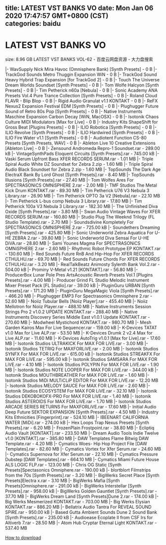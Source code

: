 
title: LATEST VST BANKS VO
date: Mon Jan 06 2020 17:47:57 GMT+0800 (CST)    
categories: baidu
---

# LATEST VST BANKS VO
size: 8.96 GB
 LATEST VST BANKS VOL-62 - 百度云网盘资源 - 大力盘搜索
 
|- WavSupply Nick Mira Havoc (Omnisphere Bank) [Synth Presets] - 0 B
|- TrackGod Sounds Metro Thuggin Expansion WiN - 0 B
|- TrackGod Sound Heavy Hybrid Trap Expansion [for TrackGod 2] - 0 B
|- Touch The Universe Dream Worlds Soundset [Synth Presets] - 0 B
|- Tom Wolfe Halcyon [Synth Presets] - 0 B
|- Tim Petherick n60a [Nebula] - 0 B
|- Sonic Academy ANA Presets Vol.4 Pure Trance Collection [Synth Presets] - 0 B
|- Roland Cloud FLAVR - Blip Blop - 0 B
|- Rigid Audio Granulat v1.1 KONTAKT - 0 B
|- ReFX Nexus2 Expansion Festival EDM [Synth Presets] - 0 B
|- Plughugger Future Sound of Retro 80s Pop [Synth Presets] - 0 B
|- Native Instruments Maschine Expansion Carbon Decay [WiN, MacOSX] - 0 B
|- Isotonik Chaos Culture MIDI Modulators [Max for Live] - 0 B
|- Industry Kits ShapeShift for Gross Beat [Plugins Presets] - 0 B
|- ILIO Robotica [Synth Presets] - 0 B
|- ILIO Revolve [Synth Presets] - 0 B
|- ILIO Hardwired [Synth Presets] - 0 B
|- ILIO Fire Water v1.1 [Synth Presets] - 0 B
|- Audiotent Function CS-80 Presets [Synth Presets, WAV] - 0 B
|- Ableton Live 10 Creative Extensions [Ableton Live] - 0 B
|- Zensound Andromeda Repro-1 Soundset.rar - 289.00 kB
|- VintageSynthPads Eloquent Circuits [Synth Presets].rar - 745.00 kB
|- Vaski Serum Upfront Bass XFER RECORDS SERUM.rar - 1.01 MB
|- Triple Spiral Audio White DZ Soundset for Zebra 2.zip - 1.60 MB
|- Triple Spiral Audio Black Soundset for Zebra 2.zip - 1.60 MB
|- TopSounds The Dark Age ElectraX Bank By Lord Ghost [Synth Presets].rar - 8.40 MB
|- TopSounds Illusions [Synth Presets].rar - 27.40 MB
|- Tom Wolfes Ares For SPECTRASONiCS OMNiSPHERE 2.rar - 2.00 MB
|- TMF Studios The Metal Kick Drum KONTAKT.rar - 89.30 MB
|- Tim Petherick U76 V3 Nebula 3 Library.rar - 26.90 MB
|- Tim Petherick OPTO 3a V2 [Nebula].rar - 22.10 MB
|- Tim Petherick L-bus comp Nebula 3 Library.rar - 17.80 MB
|- Tim Petherick 100a V3 Nebula 3 Library.rar - 182.30 MB
|- The Unfinished Diva Oxide [Synth Presets].rar - 3.80 MB
|- Swan Audio Vintage Waves For XFER RECORDS SERUM.rar - 160.80 MB
|- Studio Plug The Weeknd Trilogy (FL Studio Template).rar - 2.70 MB
|- Soundsdivine Kompletely For SPECTRASONiCS OMNiSPHERE 2.rar - 725.00 kB
|- Soundethers Dreaming [Synth Presets].rar - 425.80 MB
|- Sonic Underworld Zebra Aquatica For U-HE ZEBRA 2.rar - 39.80 MB
|- Sonic Underworld Diva Sensai For U-HE DiVA.rar - 28.80 MB
|- Sami Younes Magma For SPECTRASONiCS OMNiSPHERE 2.rar - 2.60 MB
|- Rhythmic Robot Prototype EP KONTAKT.rar - 130.60 MB
|- Red Sounds Future RnB And Hip-Hop For XFER RECORDS CTHULHU.rar - 69.70 MB
|- Red Sounds Future Chords For XFER RECORDS CTHULHU.rar - 3.20 MB
|- RealTalkBeatz Animosty Sylenth Bank Vol.2.rar - 504.00 kB
|- Prominy V-Metal v1.21 [KONTAKT].rar - 56.80 MB
|- ProducerBox Lunar Pole Pres ArtsAcoustic Reverb Presets Vol.1 [Plugins Presets].rar - 4.00 MB
|- Producer Grind FL Studio Melodic Instrument Mixer Preset Pack [FL Studio].rar - 39.00 kB
|- PluginGuru URBAN [Synth Presets].rar - 171.20 MB
|- PluginGuru MegaMagic Viola [Synth Presets].rar - 466.20 MB
|- Plughugger EMP3 For Spectrasonics Omnisphere 2.rar - 52.60 MB
|- Noiiz Tubular Bells [Noiiz Player].rar - 455.40 MB
|- Noiiz Mellotron for Noiiz Player.rar - 488.10 MB
|- Native Instruments Session Strings Pro 2 v1.0.2 UPDATE KONTAKT.rar - 288.40 MB
|- Native Instruments Discovery Series Middle East v1.0.1 Update KONTAKT.rar - 270.60 MB
|- Modwheel Mystichord KONTAKT.rar - 980.70 MB
|- Mesh Garden Kairos Max For Live Sequencer.rar - 159.00 kB
|- K-Devices TATAT v1.0 Max for Live ALP.rar - 53.50 MB
|- K-Devices Drumk 2 v2.4 Max for Live ALP.rar - 11.60 MB
|- K-Devices AutoTrig v1.0.1 [Max for Live].rar - 17.60 MB
|- Isotonik Studios ULTRAKICK For MAX FOR LiVE.rar - 3.00 MB
|- Isotonik Studios TETRIQ For MAXFORLiVE.rar - 2.00 MB
|- Isotonik Studios SYNFX For MAX FOR LiVE.rar - 615.00 kB
|- Isotonik Studios STREAKFX For MAX FOR LiVE.rar - 595.00 kB
|- Isotonik Studios SAMSARA For MAX FOR LiVE.rar - 4.10 MB
|- Isotonik Studios POLYPIN For MAX FOR LiVE.rar - 1.90 MB
|- Isotonik Studios NOTE LOOPER For MAX FOR LiVE.rar - 344.00 kB
|- Isotonik Studios MOUTHBREATHER For MAX FOR LiVE.rar - 1.60 MB
|- Isotonik Studios MiDi MULTiCLiP EDiTOR For MAX FOR LiVE.rar - 12.20 MB
|- Isotonik Studios MELODY SAUCE For MAX FOR LiVE.rar - 2.60 MB
|- Isotonik Studios ECOSYSTEM For MAX FOR LiVE.rar - 32.10 MB
|- Isotonik Studios DEKOBOKOFX-PRO For MAX FOR LiVE.rar - 1.40 MB
|- Isotonik Studios ASTEROIDS For MAX FOR LiVE.rar - 1.70 MB
|- Isotonik Studios ARCADE SERIES RETURNS For MAXFORLiVE.rar - 17.60 MB
|- Initial Audio Deep Future SEKTOR EXPANSION [Synth Presets].rar - 4.50 MB
|- Industry Kits Ethnicities [Fingerprint].rar - 524.10 MB
|- IBEENART CALIFORNIA WATER [MiDi].rar - 274.00 kB
|- Hex Loops Trap Nexus Presets [Synth Presets].rar - 6.20 MB
|- FrozenPlain Frostpoint.rar - 38.80 MB
|- Ecliptiq Audio Vault [KONTAKT].rar - 233.50 MB
|- Dream Audio Tools Indie Twelve v1.0 [KONTAKT].rar - 385.80 MB
|- DAW Templates Flame Bitwig DAW Template.rar - 4.20 MB
|- Cymatics Woes- Hip Hop Project File [DAW Templates].rar - 82.60 MB
|- Cymatics Vortex for Xfer Serum.rar - 24.60 MB
|- Cymatics Supernova for Xfer Serum.rar - 22.10 MB
|- Cymatics Pressure Dubstep [DAW Templates].rar - 664.10 MB
|- Cymatics Miami Future House ALS LOGIC FLP.rar - 123.00 MB
|- Chris OG Static [Synth Presets]Spectasonics Omniphere.rar - 190.00 kB
|- blortblort Filmstrips from the 70s [Synth Presets].rar - 3.20 MB
|- BigWerks Secret Place [Synth Presets]Electra x.rar - 3.10 MB
|- BigWerks Mafia [Synth Presets]Omnisphere.rar - 291.00 kB
|- BigWerks Interstellar [Synth Presets].rar - 958.00 kB
|- BigWerks Golden Gauntlet [Synth Presets].rar - 37.70 MB
|- BigWerks Dream Land [Synth Presets]Dune 2.rar - 174.00 kB
|- Big Werks Mesmerized KONTAKT.rar - 703.00 MB
|- Big Werks Elysian KONTAKT.rar - 886.20 MB
|- Bellatrix Audio Tantra For REVEAL SOUND SPiRE.rar - 950.00 kB
|- Based Gutta Ambient Sounds Dune 2 Sound Bank [Synth Presets].rar - 235.00 kB
|- Audioease Ecoplate II from CSF Irs for Altiverb 7.rar - 28.50 MB
|- Atom Hub Cryptar Eternal Light KONTAKT.rar - 537.40 MB

[How to download](https://bpcam.bemobtrk.com/go/2ceec3aa-1ca2-46d6-b9ff-aaa5c184517c?jno=5268)